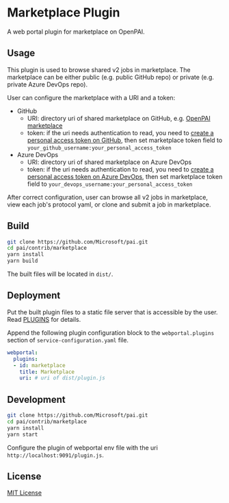 # Marketplace Plugin

A web portal plugin for marketplace on OpenPAI.

## Usage

This plugin is used to browse shared v2 jobs in marketplace. The marketplace can be either public (e.g. public GitHub repo) or private (e.g. private Azure DevOps repo).

User can configure the marketplace with a URI and a token:
  * GitHub
    * URI: directory uri of shared marketplace on GitHub, e.g. [OpenPAI marketplace](https://github.com/microsoft/pai/tree/master/marketplace-v2)
    * token: if the uri needs authentication to read, you need to [create a personal access token on GitHub](https://help.github.com/en/articles/creating-a-personal-access-token-for-the-command-line), then set marketplace token field to `your_github_username:your_personal_access_token`
  * Azure DevOps
    * URI: directory uri of shared marketplace on Azure DevOps
    * token: if the uri needs authentication to read, you need to [create a personal access token on Azure DevOps](https://docs.microsoft.com/en-us/azure/devops/organizations/accounts/use-personal-access-tokens-to-authenticate?view=azure-devops), then set marketplace token field to `your_devops_username:your_personal_access_token`

After correct configuration, user can browse all v2 jobs in marketplace, view each job's protocol yaml, or clone and submit a job in marketplace.

## Build

```sh
git clone https://github.com/Microsoft/pai.git
cd pai/contrib/marketplace
yarn install
yarn build
```

The built files will be located in `dist/`.

## Deployment

Put the built plugin files to a static file server that is accessible by the user.
Read [PLUGINS](../../docs/webportal/PLUGINS.md#publish) for details.

Append the following plugin configuration block to the `webportal.plugins` section of `service-configuration.yaml` file.

```yaml
webportal:
  plugins:
  - id: marketplace
    title: Marketplace
    uri: # uri of dist/plugin.js
```

## Development

```sh
git clone https://github.com/Microsoft/pai.git
cd pai/contrib/marketplace
yarn install
yarn start
```

Configure the plugin of webportal env file with the uri `http://localhost:9091/plugin.js`.

## License

[MIT License](../../LICENSE)
